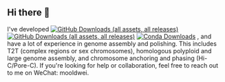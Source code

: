 ## Hi there 👋

I've developed [![GitHub Downloads (all assets, all releases)](https://img.shields.io/github/downloads/nextomics/nextdenovo/total?label=NextDenovo)](https://github.com/Nextomics/NextDenovo) [![GitHub Downloads (all assets, all releases)](https://img.shields.io/github/downloads/nextomics/nextpolish/total?label=nextpolish)](https://github.com/Nextomics/NextPolish) [![Conda Downloads](https://img.shields.io/conda/dn/bioconda/nextpolish2?label=NextPolish2)](https://github.com/Nextomics/NextPolish2)
, and have a lot of experience in genome assembly and polishing. This includes T2T (complex regions or sex chromosomes), homologous polyploid and large genome assembly, and chromosome anchoring and phasing (Hi-C/Pore-C). If you're looking for help or collaboration, feel free to reach out to me on WeChat: mooldwei.
